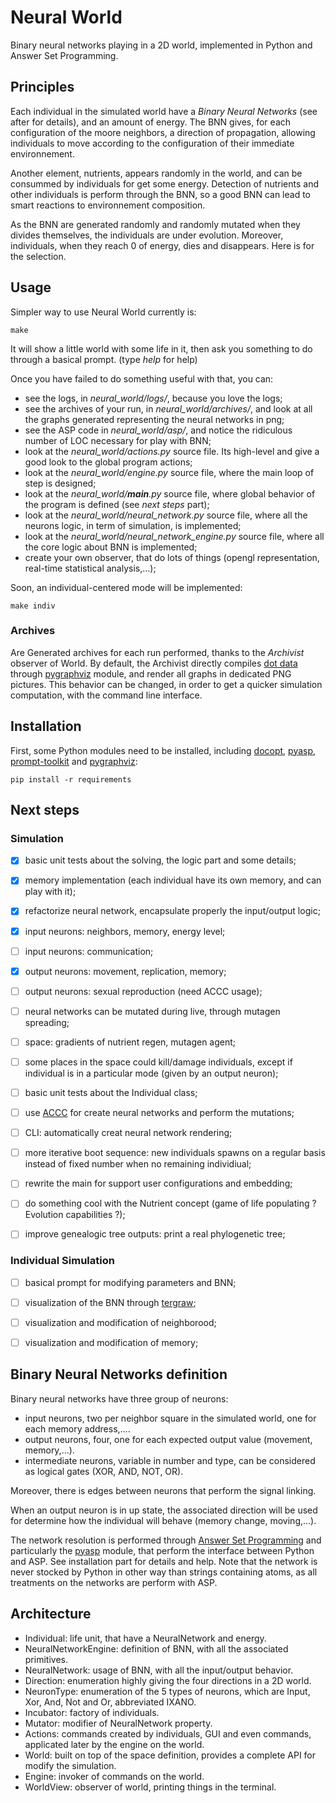 # Neural World
Binary neural networks playing in a 2D world, implemented in Python and Answer Set Programming.


## Principles
Each individual in the simulated world have a *Binary Neural Networks* (see after for details), and an amount of energy.
The BNN gives, for each configuration of the moore neighbors, a direction of propagation, allowing individuals to move according
to the configuration of their immediate environnement.

Another element, nutrients, appears randomly in the world, and can be consummed by individuals for get some energy.
Detection of nutrients and other individuals is perform through the BNN, so a good BNN can lead to smart reactions to environnement composition.

As the BNN are generated randomly and randomly mutated when they divides themselves, the individuals are under evolution.
Moreover, individuals, when they reach 0 of energy, dies and disappears. Here is for the selection.


## Usage
Simpler way to use Neural World currently is:

    make

It will show a little world with some life in it, then ask you something to do through a basical prompt. (type *help* for help)

Once you have failed to do something useful with that, you can:
- see the logs, in *neural_world/logs/*, because you love the logs;
- see the archives of your run, in *neural_world/archives/*, and look at all the graphs generated representing the neural networks in png;
- see the ASP code in *neural_world/asp/*, and notice the ridiculous number of LOC necessary for play with BNN;
- look at the *neural_world/actions.py* source file. Its high-level and give a good look to the global program actions;
- look at the *neural_world/engine.py* source file, where the main loop of step is designed;
- look at the *neural_world/__main__.py* source file, where global behavior of the program is defined (see *next steps* part);
- look at the *neural_world/neural_network.py* source file, where all the neurons logic, in term of simulation, is implemented;
- look at the *neural_world/neural_network_engine.py* source file, where all the core logic about BNN is implemented;
- create your own observer, that do lots of things (opengl representation, real-time statistical analysis,…);


Soon, an individual-centered mode will be implemented:

    make indiv


### Archives
Are Generated archives for each run performed, thanks to the *Archivist* observer of World.
By default, the Archivist directly compiles [dot data](https://en.wikipedia.org/wiki/DOT_%28graph_description_language%29)
through [pygraphviz](http://graphviz.org/) module, and render all graphs in dedicated PNG pictures.
This behavior can be changed, in order to get a quicker simulation computation, with the command line interface.


## Installation
First, some Python modules need to be installed, including [docopt](http://docopt.org), [pyasp](http://github.com/sthiele/pyasp),
[prompt-toolkit](https://github.com/jonathanslenders/python-prompt-toolkit) and [pygraphviz](https://github.com/pygraphviz/pygraphviz):

    pip install -r requirements


## Next steps
### Simulation
- [X] basic unit tests about the solving, the logic part and some details;
- [X] memory implementation (each individual have its own memory, and can play with it);
- [X] refactorize neural network, encapsulate properly the input/output logic;
- [X] input neurons: neighbors, memory, energy level;
- [ ] input neurons: communication;
- [X] output neurons: movement, replication, memory;
- [ ] output neurons: sexual reproduction (need ACCC usage);
- [ ] neural networks can be mutated during live, through mutagen spreading;
- [ ] space: gradients of nutrient regen, mutagen agent;
- [ ] some places in the space could kill/damage individuals, except if individual is in a particular mode (given by an output neuron);
- [ ] basic unit tests about the Individual class;
- [ ] use [ACCC](https://github.com/Aluriak/ACCC) for create neural networks and perform the mutations;
- [ ] CLI: automatically creat neural network rendering;
- [ ] more iterative boot sequence: new individuals spawns on a regular basis instead of fixed number when no remaining individiual;
- [ ] rewrite the main for support user configurations and embedding;
- [ ] do something cool with the Nutrient concept (game of life populating ? Evolution capabilities ?);
- [ ] improve genealogic tree outputs: print a real phylogenetic tree;


### Individual Simulation
- [ ] basical prompt for modifying parameters and BNN;
- [ ] visualization of the BNN through [tergraw](http://github.com/aluriak/tergraw);
- [ ] visualization and modification of neighborood;
- [ ] visualization and modification of memory;


## Binary Neural Networks definition
Binary neural networks have three group of neurons:
- input neurons, two per neighbor square in the simulated world, one for each memory address,….
- output neurons, four, one for each expected output value (movement, memory,…).
- intermediate neurons, variable in number and type, can be considered as logical gates (XOR, AND, NOT, OR).

Moreover, there is edges between neurons that perform the signal linking.

When an output neuron is in up state, the associated direction will be used for determine how the individual will behave (memory change, moving,…).


The network resolution is performed through [Answer Set Programming](https://en.wikipedia.org/wiki/Answer_set_programming)
and particularly the [pyasp](https://pypi.python.org/pypi/pyasp/) module, that perform the interface between Python and ASP.
See installation part for details and help.
Note that the network is never stocked by Python in other way than strings containing atoms, as all treatments on the networks are perform with ASP.


## Architecture
- Individual: life unit, that have a NeuralNetwork and energy.
- NeuralNetworkEngine: definition of BNN, with all the associated primitives.
- NeuralNetwork: usage of BNN, with all the input/output behavior.
- Direction: enumeration highly giving the four directions in a 2D world.
- NeuronType: enumeration of the 5 types of neurons, which are Input, Xor, And, Not and Or, abbreviated IXANO.
- Incubator: factory of individuals.
- Mutator: modifier of NeuralNetwork property.
- Actions: commands created by individuals, GUI and even commands, applicated later by the engine on the world.
- World: built on top of the space definition, provides a complete API for modify the simulation.
- Engine: invoker of commands on the world.
- WorldView: observer of world, printing things in the terminal.
